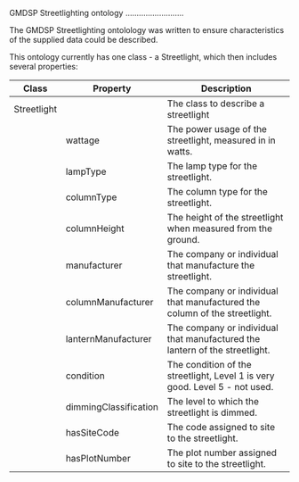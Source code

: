 GMDSP Streetlighting ontology
..........................

The GMDSP Streetlighting ontolology was written to ensure characteristics of the supplied data could be described.

This ontology currently has one class - a Streetlight, which then includes several properties:

| Class       | Property              | Description                                                                   |
|-------------|-----------------------|-------------------------------------------------------------------------------|
| Streetlight |                       | The class to describe a streetlight                                           |
|             | wattage               | The power usage of the streetlight, measured in in watts.                     |
|             | lampType              | The lamp type for the streetlight.                                            |
|             | columnType            | The column type for the streetlight.                                          |
|             | columnHeight          | The height of the streetlight when measured from the ground.                  |
|             | manufacturer          | The company or individual that manufacture the streetlight.                   |
|             | columnManufacturer    | The company or individual that manufactured the column of the streetlight.    |
|             | lanternManufacturer   | The company or individual that manufactured the lantern of the streetlight.   |
|             | condition             | The condition of the streetlight,  Level 1 is very good.  Level 5 - not used. |
|             | dimmingClassification | The level to which the streetlight is dimmed.                                 |
|             | hasSiteCode           | The code assigned to site to the streetlight.                                 |
|             | hasPlotNumber         | The plot number assigned to site to the streetlight.                          |

